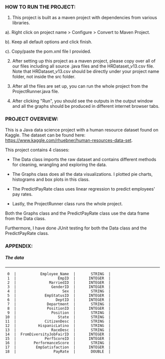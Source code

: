 ### HOW TO RUN THE PROJECT:
1. This project is built as a maven project with dependencies from various libraries. 

 a). Right click on project name > Configure > Convert to Maven Project.

 b). Keep all default options and click finish.

 c). Copy/paste the pom.xml file I provided.

2. After setting up this project as a maven project, please copy over all of our files including all source .java files and the HRDataset_v13.csv file. Note that HRDataset_v13.csv should be directly under your project name folder, not inside the src folder.


3. After all the files are set up, you can run the whole project from the ProjectRunner.java file.


4. After clicking "Run", you should see the outputs in the output window and all the graphs should be produced in different internet browser tabs. 



### PROJECT OVERVIEW:
This is a Java data science project with a human resource dataset found on Kaggle. The dataset can be found here: https://www.kaggle.com/rhuebner/human-resources-data-set.

This project contains 4 classes:

- The Data class imports the raw dataset and contains different methods for cleaning, wrangling and exploring the data.

- The Graphs class does all the data visualizations. I plotted pie charts, histograms and box plots in this class.

- The PredictPayRate class uses linear regression to predict employees' pay rates.  

- Lastly, the ProjectRunner class runs the whole project.

 Both the Graphs class and the PredictPayRate class use the data frame from the Data class.
 
 Furthermore, I have done JUnit testing for both the Data class and the PredictPayRate class. 
 

### APPENDIX:

##### The data
----------------------------------------------------
     0  |           Employee_Name  |       STRING  |
     1  |                   EmpID  |      INTEGER  |
     2  |               MarriedID  |      INTEGER  |
     3  |                GenderID  |      INTEGER  |
     4  |                     Sex  |       STRING  |
     5  |             EmpStatusID  |      INTEGER  |
     6  |                  DeptID  |      INTEGER  |
     7  |              Department  |       STRING  |
     8  |              PositionID  |      INTEGER  |
     9  |                Position  |       STRING  |
    10  |                   State  |       STRING  |
    11  |             CitizenDesc  |       STRING  |
    12  |          HispanicLatino  |       STRING  |
    13  |                RaceDesc  |       STRING  |
    14  |  FromDiversityJobFairID  |      INTEGER  |
    15  |             PerfScoreID  |      INTEGER  |
    16  |        PerformanceScore  |       STRING  |
    17  |         EmpSatisfaction  |      INTEGER  |
    18  |                 PayRate  |       DOUBLE  |

